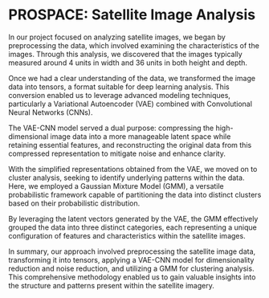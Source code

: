 
# PROSPACE: Satellite Image Analysis


In our project focused on analyzing satellite images, we began by preprocessing the data, which involved examining the characteristics of the images. Through this analysis, we discovered that the images typically measured around 4 units in width and 36 units in both height and depth.

Once we had a clear understanding of the data, we transformed the image data into tensors, a format suitable for deep learning analysis. This conversion enabled us to leverage advanced modeling techniques, particularly a Variational Autoencoder (VAE) combined with Convolutional Neural Networks (CNNs).

The VAE-CNN model served a dual purpose: compressing the high-dimensional image data into a more manageable latent space while retaining essential features, and reconstructing the original data from this compressed representation to mitigate noise and enhance clarity.

With the simplified representations obtained from the VAE, we moved on to cluster analysis, seeking to identify underlying patterns within the data. Here, we employed a Gaussian Mixture Model (GMM), a versatile probabilistic framework capable of partitioning the data into distinct clusters based on their probabilistic distribution.

By leveraging the latent vectors generated by the VAE, the GMM effectively grouped the data into three distinct categories, each representing a unique configuration of features and characteristics within the satellite images.

In summary, our approach involved preprocessing the satellite image data, transforming it into tensors, applying a VAE-CNN model for dimensionality reduction and noise reduction, and utilizing a GMM for clustering analysis. This comprehensive methodology enabled us to gain valuable insights into the structure and patterns present within the satellite imagery.
